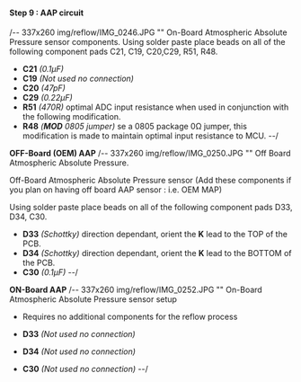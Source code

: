 #### Step 9 : AAP circuit ####

/-- 337x260 img/reflow/IMG_0246.JPG "" On-Board Atmospheric Absolute Pressure sensor components.
Using solder paste place beads on all of the following component pads C21, C19, C20,C29, R51, R48.

- **C21** *(0.1µF)* 
- **C19** *(Not used no connection)*
- **C20** *(47pF)* 
- **C29** *(0.22µF)* 
- **R51** *(470R)* optimal ADC input resistance when used in conjunction with the following modification.	
- **R48** *(**MOD** 0805 jumper)* se a 0805 package 0&ohm; jumper, this modification is made to maintain optimal input resistance to MCU.
--/

**OFF-Board (OEM) AAP**
/-- 337x260 img/reflow/IMG_0250.JPG "" Off Board Atmospheric Absolute Pressure.

Off-Board Atmospheric Absolute Pressure sensor (Add these components if you plan on having off board AAP sensor : i.e. OEM MAP)

Using solder paste place beads on all of the following component pads D33, D34, C30.

- **D33** *(Schottky)* direction dependant, orient the **K** lead to the TOP of the PCB.
- **D34** *(Schottky)* direction dependant, orient the **K** lead to the BOTTOM of the PCB.
- **C30** *(0.1µF)* 
--/

**ON-Board AAP**
/-- 337x260 img/reflow/IMG_0252.JPG "" On-Board Atmospheric Absolute Pressure sensor setup
- Requires no additional components for the reflow process

- **D33** *(Not used no connection)*	
- **D34** *(Not used no connection)*	
- **C30** *(Not used no connection)*
--/	



